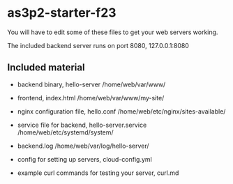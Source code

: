 # as3p2-starter-f23

You will have to edit some of these files to get your web servers working.

The included backend server runs on port 8080, 127.0.0.1:8080

## Included material

- backend binary, hello-server
/home/web/var/www/

- frontend, index.html
/home/web/var/www/my-site/

- nginx configuration file, hello.conf
/home/web/etc/nginx/sites-available/

- service file for backend, hello-server.service
/home/web/etc/systemd/system/

- backend.log
/home/web/var/log/hello-server/

- config for setting up servers, cloud-config.yml
- example curl commands for testing your server, curl.md
